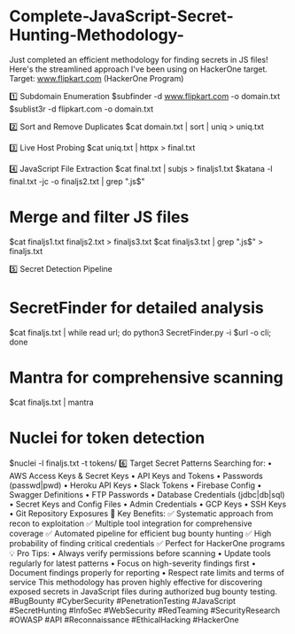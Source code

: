 # Complete-JavaScript-Secret-Hunting-Methodology-
Just completed an efficient methodology for finding secrets in JS files! Here's the streamlined approach I've been using on HackerOne target.
Target: www.flipkart.com (HackerOne Program)

1️⃣ Subdomain Enumeration
$subfinder -d www.flipkart.com -o domain.txt
$sublist3r -d flipkart.com -o domain.txt

2️⃣ Sort and Remove Duplicates
$cat domain.txt | sort | uniq > uniq.txt

3️⃣ Live Host Probing
$cat uniq.txt | httpx > final.txt

4️⃣ JavaScript File Extraction
$cat final.txt | subjs > finaljs1.txt
$katana -l final.txt -jc -o finaljs2.txt | grep ".js$"
# Merge and filter JS files
$cat finaljs1.txt finaljs2.txt > finaljs3.txt
$cat finaljs3.txt | grep ".js$" > finaljs.txt

5️⃣ Secret Detection Pipeline
# SecretFinder for detailed analysis
$cat finaljs.txt | while read url; do python3 SecretFinder.py -i $url -o cli; done

# Mantra for comprehensive scanning
$cat finaljs.txt | mantra
# Nuclei for token detection
$nuclei -l finaljs.txt -t tokens/
6️⃣ Target Secret Patterns
Searching for: • AWS Access Keys & Secret Keys • API Keys and Tokens • Passwords (passwd|pwd) • Heroku API Keys • Slack Tokens • Firebase Config • Swagger Definitions • FTP Passwords • Database Credentials (jdbc|db|sql) • Secret Keys and Config Files • Admin Credentials • GCP Keys • SSH Keys • Git Repository Exposures
🎯 Key Benefits:
✅ Systematic approach from recon to exploitation 
✅ Multiple tool integration for comprehensive coverage 
✅ Automated pipeline for efficient bug bounty hunting
 ✅ High probability of finding critical credentials 
✅ Perfect for HackerOne programs
💡 Pro Tips:
•	Always verify permissions before scanning 
•	Update tools regularly for latest patterns
•	Focus on high-severity findings first 
•	Document findings properly for reporting
•	Respect rate limits and terms of service
This methodology has proven highly effective for discovering exposed secrets in JavaScript files during authorized bug bounty testing.
#BugBounty #CyberSecurity #PenetrationTesting #JavaScript #SecretHunting #InfoSec #WebSecurity #RedTeaming #SecurityResearch #OWASP #API #Reconnaissance #EthicalHacking #HackerOne 

